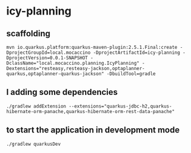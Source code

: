 # icy-planning

## scaffolding

```shell
mvn io.quarkus.platform:quarkus-maven-plugin:2.5.1.Final:create -DprojectGroupId=local.mocaccino -DprojectArtifactId=icy-planning -DprojectVersion=0.0.1-SNAPSHOT -DclassName="local.mocaccino.planning.IcyPlanning" -Dextensions="resteasy,resteasy-jackson,optaplanner-quarkus,optaplanner-quarkus-jackson" -DbuildTool=gradle
```

## I adding some dependencies

```shell
./gradlew addExtension --extensions="quarkus-jdbc-h2,quarkus-hibernate-orm-panache,quarkus-hibernate-orm-rest-data-panache"
```

## to start the application in development mode

```shell
./gradlew quarkusDev
```
